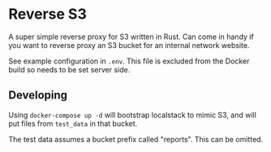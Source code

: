 # Reverse S3

A super simple reverse proxy for S3 written in Rust. Can
come in handy if you want to reverse proxy an S3 bucket
for an internal network website.

See example configuration in `.env`. This file is excluded from the Docker build so needs to be set server side.

## Developing

Using `docker-compose up -d` will bootstrap localstack
to mimic S3, and will put files from `test_data` in that bucket.

The test data assumes a bucket prefix called "reports". This can be omitted.
